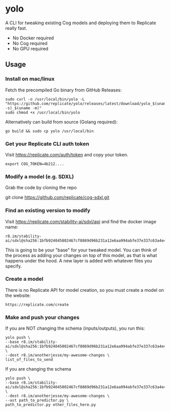 # yolo

A CLI for tweaking existing Cog models and deploying them to Replicate really fast.

- No Docker required
- No Cog required
- No GPU required

## Usage


### Install on mac/linux

Fetch the precompiled Go binary from GitHub Releases:

    sudo curl -o /usr/local/bin/yolo -L "https://github.com/replicate/yolo/releases/latest/download/yolo_$(uname -s)_$(uname -m)"
    sudo chmod +x /usr/local/bin/yolo

Alternatively can build from source (Golang required):

    go build && sudo cp yolo /usr/local/bin

### Get your Replicate CLI auth token

Visit https://replicate.com/auth/token and copy your token.

    export COG_TOKEN=4b212....

### Modify a model (e.g. SDXL)

Grab the code by cloning the repo

   git clone https://github.com/replicate/cog-sdxl.git

### Find an existing version to modify

Visit https://replicate.com/stability-ai/sdxl/api and find the docker image name:

    r8.im/stability-ai/sdxl@sha256:1bfb924045802467cf8869d96b231a12e6aa994abfe37e337c63a4e49a8c6c41

This is going to be your "base" for your tweaked model.  You can think 
of the process as adding your changes on top of this model, as that is
what happens under the hood.  A new layer is added with whatever files
you specify.

### Create a model

There is no Replicate API for model creation, so you must create a model on the website:

    https://replicate.com/create

### Make and push your changes

If you are NOT changing the schema (inputs/outputs), you run this:

    yolo push \
    --base r8.im/stability-ai/sdxl@sha256:1bfb924045802467cf8869d96b231a12e6aa994abfe37e337c63a4e49a8c6c41 \
    --dest r8.im/anotherjesse/my-awesome-changes \
    list_of_files_to_send

If you are changing the schema

    yolo push \
    --base r8.im/stability-ai/sdxl@sha256:1bfb924045802467cf8869d96b231a12e6aa994abfe37e337c63a4e49a8c6c41 \
    --dest r8.im/anotherjesse/my-awesome-changes \
    --ast path_to_predictor.py \
    path_to_predictor.py other_files_here.py



